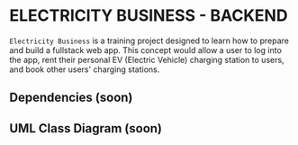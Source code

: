 # ELECTRICITY BUSINESS - BACKEND

`Electricity Business` is a training project designed to learn how to prepare and build a fullstack web app. This concept would allow a user to log into the app, rent their personal EV (Electric Vehicle) charging station to users, and book other users' charging stations.

## Dependencies (soon)

## UML Class Diagram (soon)
